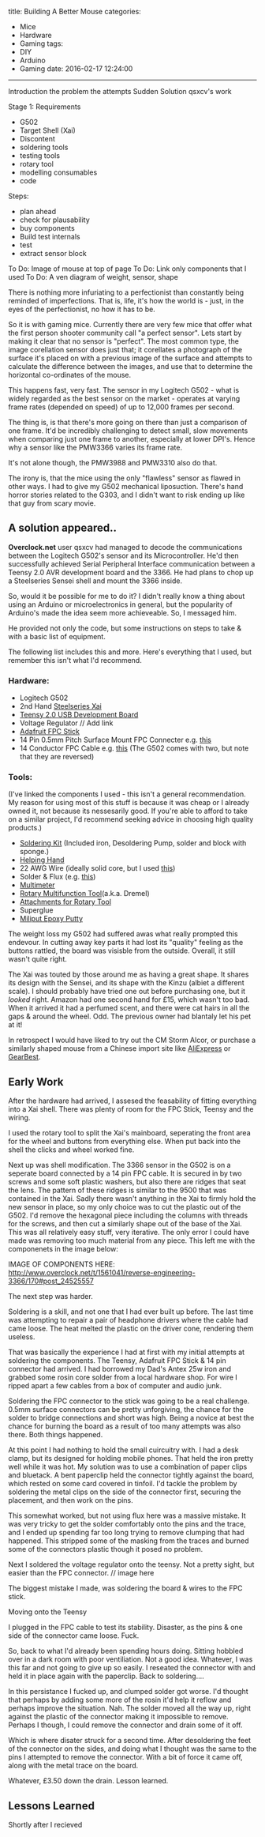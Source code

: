 title: Building A Better Mouse
categories:
  - Mice
  - Hardware
  - Gaming
tags:
  - DIY
  - Arduino
  - Gaming
date: 2016-02-17 12:24:00
---
Introduction
    the problem
    the attempts
    Sudden Solution
        qsxcv's work

Stage 1: Requirements
* G502
* Target Shell (Xai)
* Discontent
* soldering tools
* testing tools
* rotary tool
* modelling consumables
* code

Steps:
* plan ahead
* check for plausability
* buy components
* Build test internals
* test
* extract sensor block

To Do: Image of mouse at top of page
To Do: Link only components that I used
To Do: A ven diagram of weight, sensor, shape


There is nothing more infuriating to a perfectionist than constantly being reminded of imperfections. That is, life, it's how the world is - just, in the eyes of the perfectionist, no how it has to be. 


So it is with gaming mice. Currently there are very few mice that offer what the first person shooter community call "a perfect sensor". Lets start by making it clear that no sensor is "perfect". The most common type, the image corellation sensor does just that; it corellates a photograph of the surface it's placed on with a previous image of the surface and attempts to calculate the difference between the images, and use that to determine the horizontal co-ordinates of the mouse.

This happens fast, very fast. The sensor in my Logitech G502 - what is widely regarded as the best sensor on the market - operates at varying frame rates (depended on speed) of up to 12,000 frames per second.

The thing is, is that there's more going on there than just a comparison of one frame. It'd be incredibly challenging to detect small, slow movements when comparing just one frame to another, especially at lower DPI's. Hence why a sensor like the PMW3366 varies its frame rate.

It's not alone though, the PMW3988 and PMW3310 also do that.


The irony is, that the mice using the only "flawless" sensor as flawed in other ways. I had to give my G502 mechanical liposuction. There's hand horror stories related to the G303, and I didn't want to risk ending up like that guy from scary movie.
<!--more-->

## A solution appeared..

**Overclock.net** user qsxcv had managed to decode the communications between the Logitech G502's sensor and its Microcontroller. He'd then successfully achieved Serial Peripheral Interface communication between a Teensy 2.0 AVR development board and the 3366. He had plans to chop up a Steelseries Sensei shell and mount the 3366 inside.

So, would it be possible for me to do it? I didn't really know a thing about using an Arduino or microelectronics in general, but the popularity of Arduino's made the idea seem more achieveable. So, I messaged him.

He provided not only the code, but some instructions on steps to take & with a basic list of equipment.

The following list includes this and more. Here's everything that I used, but remember this isn't what I'd recommend.

### Hardware: 
* Logitech G502
* 2nd Hand [Steelseries Xai](http://www.amazon.co.uk/gp/product/B00YUJ6OSE)
* [Teensy 2.0 USB Development Board](https://www.pjrc.com/store/teensy.html)
* Voltage Regulator // Add link
* [Adafruit FPC Stick](https://www.adafruit.com/products/1325)
* 14 Pin 0.5mm Pitch Surface Mount FPC Connecter e.g. [this](https://www.digikey.com/product-detail/en/SFV14R-1STE1HLF/609-4309-1-ND/2626760)
* 14 Conductor FPC Cable e.g. [this](https://www.digikey.com/product-detail/en/687614050002/732-3559-ND/2811281) (The G502 comes with two, but note that they are reversed)

### Tools:
(I've linked the components I used - this isn't a general recommendation. My reason for using most of this stuff is because it was cheap or I already owned it, not because its nessesarily good. If you're able to afford to take on a similar project, I'd recommend seeking advice in choosing high quality products.)
* [Soldering Kit](http://www.maplin.co.uk/p/maplin-40w-mains-soldering-iron-kit-n72hy) (Included iron, Desoldering Pump, solder and block with sponge.)
* [Helping Hand](http://www.amazon.co.uk/gp/product/B001BMSBD4)
* 22 AWG Wire (ideally solid core, but I used [this](http://uk.farnell.com/adafruit-industries/153/wire-bundle-breadboard/dp/2409349))
* Solder & Flux (e.g. [this](http://www.amazon.co.uk/gp/product/B00KCL61M8))
* [Multimeter](http://www.amazon.co.uk/gp/product/B00YUJ6OSE)
* [Rotary Multifunction Tool](http://www.amazon.co.uk/gp/product/B00H7ZCYMI)(a.k.a. Dremel)
* [Attachments for Rotary Tool](http://www.clasohlson.com/uk/215-Piece-Accessory-Set/30-9461)
* Superglue
* [Miliput Epoxy Putty](http://www.amazon.co.uk/dp/B002CSX7Z8/)

The weight loss my G502 had suffered awas what really prompted this endevour. In cutting away key parts it had lost its "quality" feeling as the buttons rattled, the board was visisble from the outside. Overall, it still wasn't quite right.

The Xai was touted by those around me as having a great shape. It shares its design with the Sensei, and its shape with the Kinzu (albiet a different scale). I should probably have tried one out before purchasing one, but it *looked* right. Amazon had one second hand for £15, which wasn't too bad. When it arrived it had a perfumed scent, and there  were cat hairs in all the gaps & around the wheel. Odd. The previous owner had blantaly let his pet at it!

In retrospect I would have liked to try out the CM Storm Alcor, or purchase a similarly shaped mouse from a Chinese import site like [AliExpress](http://www.aliexpress.com/) or [GearBest](http://www.gearbest.com/).

## Early Work
After the hardware had arrived, I assesed the feasability of fitting everything into a Xai shell. There was plenty of room for the FPC Stick, Teensy and the wiring.

I used the rotary tool to split the Xai's mainboard, seperating the front area for the wheel and buttons from everything else. When put back into the shell the clicks and wheel worked fine.

Next up was shell modification. The 3366 sensor in the G502 is on a seperate board connected by a 14 pin FPC cable. It is secured in by two screws and some soft plastic washers, but also there are ridges that seat the lens. The pattern of these ridges is similar to the 9500 that was contained in the Xai.
Sadly there wasn't anything in the Xai to firmly hold the new sensor in place, so my only choice was to cut the plastic out of the G502. I'd remove the hexagonal piece including the columns with threads for the screws, and then cut a similarly shape out of the base of the Xai. This was all relatively easy stuff, very iterative. The only error I could have made was removing too much material from any piece. This left me with the componenets in the image below:

IMAGE OF COMPONENTS HERE: http://www.overclock.net/t/1561041/reverse-engineering-3366/170#post_24525557

The next step was harder.

Soldering is a skill, and not one that I had ever built up before. The last time was attempting to repair a pair of headphone drivers where the cable had came loose. The heat melted the plastic on the driver cone, rendering them useless.

That was basically the experience I had at first with my initial attempts at soldering the components. The Teensy, Adafruit FPC Stick & 14 pin connector had arrived. I had borrowed my Dad's Antex 25w iron and grabbed some rosin core solder from a local hardware shop. For wire I ripped apart a few cables from a box of computer and audio junk.

Soldering the FPC connector to the stick was going to be a real challenge. 0.5mm surface connectors can be pretty unforgiving, the chance for the solder to bridge connections and short was high. Being a novice at best the chance for burning the board as a result of too many attempts was also there. Both things happened.

At this point I had nothing to hold the small cuircuitry with. I had a desk clamp, but its designed for holding mobile phones. That held the iron pretty well while it was hot. My solution was to use a combination of paper clips and bluetack. A bent paperclip held the connector tightly against the board, which rested on some card covered in tinfoil. I'd tackle the problem by soldering the metal clips on the side of the connector first, securing the placement, and then work on the pins.

This somewhat worked, but not using flux here was a massive mistake. It was very tricky to get the solder comfortably onto the pins and the trace, and I ended up spending far too long trying to remove clumping that had happened. This stripped some of the masking from the traces and burned some of the connectors plastic though it posed no problem.

Next I soldered the voltage regulator onto the teensy. Not a pretty sight, but easier than the FPC connector.
    // image here

The biggest mistake I made, was soldering the board & wires to the FPC stick. 

Moving onto the Teensy 

I plugged in the FPC cable to test its stability. Disaster, as the pins & one side of the connector came loose. Fuck.

So, back to what I'd already been spending hours doing. Sitting hobbled over in a dark room with poor ventiliation. Not a good idea. Whatever, I was this far and not going to give up so easily. I reseated the connector with and held it in place again with the paperclip. Back to soldering....

In this persistance I fucked up, and clumped solder got worse. I'd thought that perhaps by adding some more of the rosin it'd help it reflow and perhaps improve the situation. Nah. The solder moved all the way up, right against the plastic of the connector making it impossible to remove. Perhaps I though, I could remove the connector and drain some of it off.

Which is where disater struck for a second time. After desoldering the feet of the connector on the sides, and doing what I thought was the same to the pins I attempted to remove the connector. With a bit of force it came off, along with the metal trace on the board.

Whatever, £3.50 down the drain. Lesson learned.

## Lessons Learned

Shortly after I recieved 